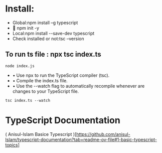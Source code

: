 # Install:
* Global:npm install –g typescript
* 	npm init -y
* Local:npm install --save-dev typescript
* Check installed or not:tsc –version

## To run ts file : npx tsc index.ts 
```	
node index.js
```

* •  Use npx to run the TypeScript compiler (tsc).
* •  Compile the index.ts file.
* •  Use the --watch flag to automatically recompile whenever are changes to your TypeScript file.
```
tsc index.ts --watch
```


# TypeScript Documentation
( Anisul-Islam Basice Typescript )[https://github.com/anisul-Islam/typescript-documentation?tab=readme-ov-file#1-basic-typescript-topics]